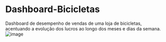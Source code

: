 # Dashboard-Bicicletas
Dashboard de desempenho de vendas de uma loja de bicicletas, acentuando a evolução dos lucros ao longo dos meses e dias da semana.
![image](https://github.com/user-attachments/assets/3d80d858-367c-4d01-b7ed-d42a27f6c49a)

